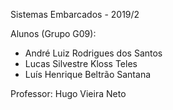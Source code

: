 Sistemas Embarcados - 2019/2

Alunos (Grupo G09): 
  - André Luiz Rodrigues dos Santos
  - Lucas Silvestre Kloss Teles
  - Luís Henrique Beltrão Santana
  
Professor: Hugo Vieira Neto 
